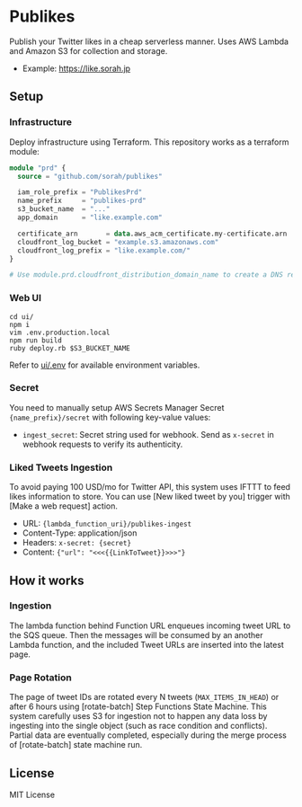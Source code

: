 # Publikes

Publish your Twitter likes in a cheap serverless manner. Uses AWS Lambda and Amazon S3 for collection and storage.

- Example: https://like.sorah.jp

## Setup

### Infrastructure

Deploy infrastructure using Terraform. This repository works as a terraform module:

```terraform
module "prd" {
  source = "github.com/sorah/publikes"

  iam_role_prefix = "PublikesPrd"
  name_prefix     = "publikes-prd"
  s3_bucket_name  = "..."
  app_domain      = "like.example.com"

  certificate_arn       = data.aws_acm_certificate.my-certificate.arn
  cloudfront_log_bucket = "example.s3.amazonaws.com"
  cloudfront_log_prefix = "like.example.com/"
}

# Use module.prd.cloudfront_distribution_domain_name to create a DNS record
```

### Web UI

```
cd ui/
npm i
vim .env.production.local
npm run build
ruby deploy.rb $S3_BUCKET_NAME
```

Refer to [ui/.env](./ui/.env) for available environment variables.

### Secret

You need to manually setup AWS Secrets Manager Secret `{name_prefix}/secret` with following key-value values:

- `ingest_secret`: Secret string used for webhook. Send as `x-secret` in webhook requests to verify its authenticity.

### Liked Tweets Ingestion

To avoid paying 100 USD/mo for Twitter API, this system uses IFTTT to feed likes information to store. You can use [New liked tweet by you] trigger with [Make a web request] action.

- URL: `{lambda_function_uri}/publikes-ingest`
- Content-Type: application/json
- Headers: `x-secret: {secret}`
- Content: `{"url": "<<<{{LinkToTweet}}>>>"}`

## How it works

### Ingestion

The lambda function behind Function URL enqueues incoming tweet URL to the SQS queue. Then the messages will be consumed by an another Lambda function, and the included Tweet URLs are inserted into the latest page.

### Page Rotation

The page of tweet IDs are rotated every N tweets (`MAX_ITEMS_IN_HEAD`) or after 6 hours using [rotate-batch] Step Functions State Machine. This system carefully uses S3 for ingestion not to happen any data loss by ingesting into the single object (such as race condition and conflicts). Partial data are eventually completed, especially during the merge process of [rotate-batch] state machine run.

## License

MIT License

